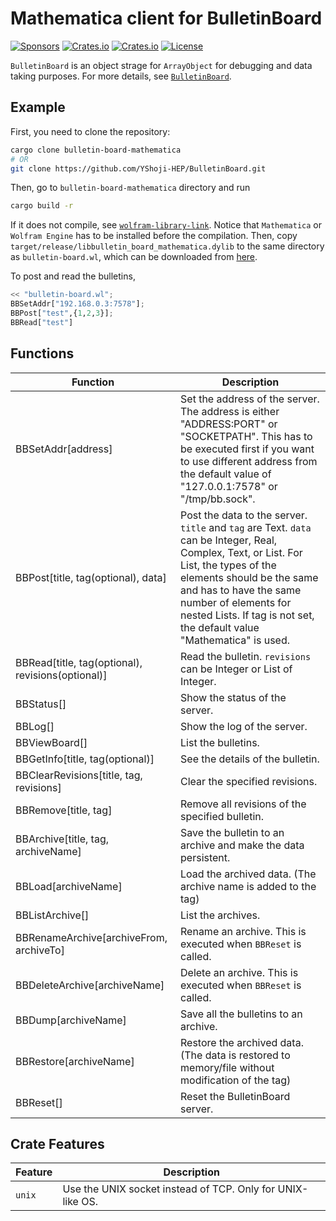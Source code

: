 Mathematica client for BulletinBoard
====================================
[![Sponsors](https://img.shields.io/badge/offer-Coffee-red?style=flat-square)](https://github.com/sponsors/YShoji-HEP)
[![Crates.io](https://img.shields.io/crates/v/bulletin-board-mathematica?style=flat-square)](https://crates.io/crates/bulletin-board-mathematica)
[![Crates.io](https://img.shields.io/crates/d/bulletin-board-mathematica?style=flat-square)](https://crates.io/crates/bulletin-board-mathematica)
[![License](https://img.shields.io/badge/license-Apache%202.0-blue?style=flat-square)](https://github.com/YShoji-HEP/BulletinBoard/blob/main/LICENSE.txt)

`BulletinBoard` is an object strage for `ArrayObject` for debugging and data taking purposes.
For more details, see [`BulletinBoard`](https://github.com/YShoji-HEP/BulletinBoard).

Example
-------
First, you need to clone the repository:
```bash
cargo clone bulletin-board-mathematica
# OR
git clone https://github.com/YShoji-HEP/BulletinBoard.git
```
Then, go to `bulletin-board-mathematica` directory and run
```bash
cargo build -r
```
If it does not compile, see [`wolfram-library-link`](https://crates.io/crates/wolfram-library-link). Notice that `Mathematica` or `Wolfram Engine` has to be installed before the compilation.
Then, copy `target/release/libbulletin_board_mathematica.dylib` to the same directory as `bulletin-board.wl`, which can be downloaded from [here](https://github.com/YShoji-HEP/BulletinBoard/blob/main/bulletin-board-mathematica/bulletin-board.wl).

To post and read the bulletins, 
```python
<< "bulletin-board.wl";
BBSetAddr["192.168.0.3:7578"];
BBPost["test",{1,2,3}];
BBRead["test"]
```

Functions
----------
|Function|Description|
|-|-|
|BBSetAddr[address]|Set the address of the server. The address is either "ADDRESS:PORT" or "SOCKETPATH". This has to be executed first if you want to use different address from the default value of "127.0.0.1:7578" or "/tmp/bb.sock".|
|BBPost[title, tag(optional), data]|Post the data to the server. `title` and `tag` are Text. `data` can be Integer, Real, Complex, Text, or List. For List, the types of the elements should be the same and has to have the same number of elements for nested Lists. If tag is not set, the default value "Mathematica" is used.|
|BBRead[title, tag(optional), revisions(optional)]|Read the bulletin. `revisions` can be Integer or List of Integer.|
|BBStatus[]|Show the status of the server.|
|BBLog[]|Show the log of the server.|
|BBViewBoard[]|List the bulletins.|
|BBGetInfo[title, tag(optional)]|See the details of the bulletin.|
|BBClearRevisions[title, tag, revisions]|Clear the specified revisions.|
|BBRemove[title, tag]|Remove all revisions of the specified bulletin.|
|BBArchive[title, tag, archiveName]|Save the bulletin to an archive and make the data persistent.|
|BBLoad[archiveName]|Load the archived data. (The archive name is added to the tag)|
|BBListArchive[]|List the archives.|
|BBRenameArchive[archiveFrom, archiveTo]|Rename an archive. This is executed when `BBReset` is called.|
|BBDeleteArchive[archiveName]|Delete an archive. This is executed when `BBReset` is called.|
|BBDump[archiveName]|Save all the bulletins to an archive.|
|BBRestore[archiveName]|Restore the archived data. (The data is restored to memory/file without modification of the tag)|
|BBReset[]|Reset the BulletinBoard server.|

Crate Features
--------------
|Feature|Description|
|-|-|
|`unix`|Use the UNIX socket instead of TCP. Only for UNIX-like OS.|
